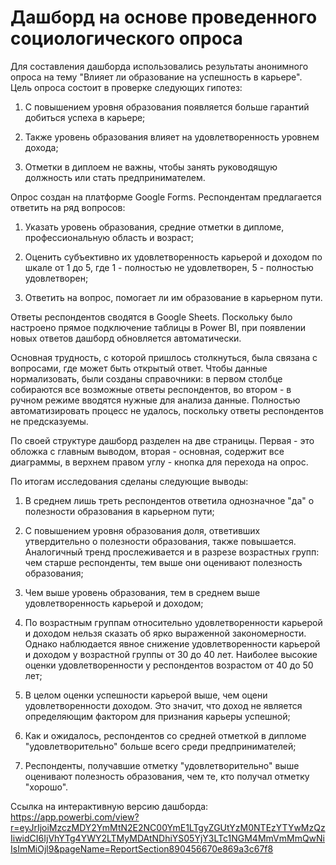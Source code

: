# Дашборд на основе проведенного социологического опроса
Для составления дашборда использовались результаты анонимного опроса на тему "Влияет ли образование на успешность в карьере". Цель опроса состоит в проверке следующих гипотез:

1. С повышением уровня образования появляется больше гарантий добиться успеха в карьере; 

2. Также уровень образования влияет на удовлетворенность уровнем дохода;

3. Отметки в диплоем не важны, чтобы занять руководящую должность или стать предпринимателем.

Опрос создан на платформе Google Forms. Респондентам предлагается ответить на ряд вопросов:

1. Указать уровень образования, средние отметки в дипломе, профессиональную область и возраст;

2. Оценить субъективно их удовлетворенность карьерой и доходом по шкале от 1 до 5, где 1 - полностью не удовлетворен, 5 - полностью удовлетворен;

3. Ответить на вопрос, помогает ли им образование в карьерном пути.

Ответы респондентов сводятся в Google Sheets. Поскольку было настроено прямое подключение таблицы в Power BI, при появлении новых ответов дашборд обновляется автоматически.

Основная трудность, с которой пришлось столкнуться, была связана с вопросами, где может быть открытый ответ. Чтобы данные нормализовать, были созданы справочники: в первом столбце
собираются все возможные ответы респондентов, во втором - в ручном режиме вводятся нужные для анализа данные. Полностью автоматизировать процесс не удалось, поскольку ответы 
респондентов не предсказуемы.

По своей структуре дашборд разделен на две страницы. Первая - это обложка с главным выводом, вторая - основная, содержит все диаграммы, в верхнем правом углу - кнопка для перехода
на опрос.

По итогам исследования сделаны следующие выводы:

1. В среднем лишь треть респондентов ответила однозначное "да" о полезности образования в карьерном пути;

2. С повышением уровня образования доля, ответивших утвердительно о полезности образования, также повышается. Аналогичный тренд прослеживается и в разрезе возрастных групп: чем 
старше респонденты, тем выше они оценивают полезность образования;

3. Чем выше уровень образования, тем в среднем выше удовлетворенность карьерой и доходом;

4. По возрастным группам относительно удовлетворенности карьерой и доходом нельзя сказать об ярко выраженной закономерности. Однако наблюдается явное снижение 
удовлетворенности карьерой и доходом у возрастной группы от 30 до 40 лет. Наиболее высокие оценки удовлетворенности у респондентов возрастом от 40 до 50 лет;

5. В целом оценки успешности карьерой выше, чем оцени удовлетворенности доходом. Это значит, что доход не является определяющим фактором для признания карьеры успешной;

6. Как и ожидалось, респондентов со средней отметкой в дипломе "удовлетворительно" больше всего среди предпринимателей;

7. Респонденты, получавшие отметку "удовлетворительно" выше оценивают полезность образования, чем те, кто получал отметку "хорошо".

Ссылка на интерактивную версию дашборда: https://app.powerbi.com/view?r=eyJrIjoiMzczMDY2YmMtN2E2NC00YmE1LTgyZGUtYzM0NTEzYTYwMzQzIiwidCI6IjVhYTg4YWY2LTMyMDAtNDhiYS05YjY3LTc1NGM4MmVmMmQwNiIsImMiOjl9&pageName=ReportSection890456670e869a3c67f8
